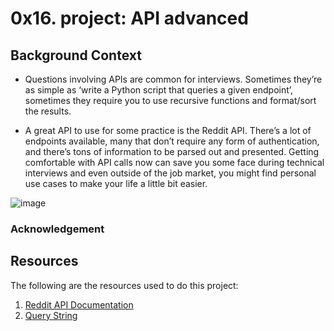 # 0x16. project: API advanced

Background Context
-------------------

- Questions involving APIs are common for interviews. Sometimes they’re as simple as ‘write a Python script that queries a given endpoint’, sometimes they require you to use recursive functions and format/sort the results.

- A great API to use for some practice is the Reddit API. There’s a lot of endpoints available, many that don’t require any form of authentication, and there’s tons of information to be parsed out and presented. Getting comfortable with API calls now can save you some face during technical interviews and even outside of the job market, you might find personal use cases to make your life a little bit easier.

![image](https://github.com/the1Riddle/alx-system_engineering-devops/assets/125451537/3cd66572-4bee-4890-9124-481cc2244d7b)

### Acknowledgement

Resources
---------

The following are the resources used to do this project:

1. [Reddit API Documentation](https://intranet.alxswe.com/rltoken/b-4nD6hwEeNYTwYl5yWNwA)
2. [Query String](https://intranet.alxswe.com/rltoken/luFn_zrgmAQ0OAO_PEI9bA)
